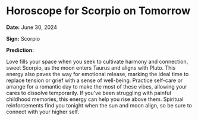 # Horoscope for Scorpio on Tomorrow

**Date:** June 30, 2024

**Sign:** Scorpio

**Prediction:**

Love fills your space when you seek to cultivate harmony and connection, sweet Scorpio, as the moon enters Taurus and aligns with Pluto. This energy also paves the way for emotional release, marking the ideal time to replace tension or grief with a sense of well-being. Practice self-care or arrange for a romantic day to make the most of these vibes, allowing your cares to dissolve temporarily. If you've been struggling with painful childhood memories, this energy can help you rise above them. Spiritual reinforcements find you tonight when the sun and moon align, so be sure to connect with your higher self.
